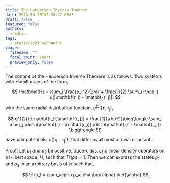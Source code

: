 ```yaml
---
title: The Henderson Inverse Theorem
date: 2023-05-26T05:53:47.038Z
draft: false
featured: false
authors:
  - admin
tags:
  - statistical mechanics
image:
  filename: ""
  focal_point: Smart
  preview_only: false
---
```


The content of the Henderson Inverse Theorem is as follows: Two systems with Hamiltonians of the form,

$$
  \mathcal{H} = \sum_i \frac{p_i^2}{2m} + \frac{1}{2} \sum_{i \neq j} u(|\mathbf{r_i} - \mathbf{r_j}|)
$$

with the same radial distribution function, $g^{(2)}(\mathbf{r_i},\mathbf{r_j})$,

$$
g^{(2)}(\mathbf{r_i},\mathbf{r_j}) = \frac{1}{\rho^2}\bigg\langle \sum_i \sum_j \delta(\mathbf{r} - \mathbf{r_i}) \delta(\mathbf{r}' - \mathbf{r_j}) \bigg\rangle
$$

have pair potentials, $u(|\mathbf{r_i} - \mathbf{r_j}|)$, that differ by at most a trivial constant.

Proof: Let $\rho_1$ and $\rho_2$ be positive, trace-class, and linear density operators on a Hilbert space, $H$, such that $Tr(\rho_i) = 1$. Then we can express the states $\rho_1$ and $\rho_2$ in an arbitrary basis of $H$ such that,

$$
\rho_1 = \sum_\alpha p_\alpha \bra{alpha} \ket{\alpha}
$$

